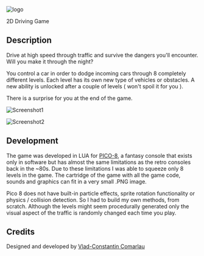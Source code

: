 ![logo](https://img.itch.zone/aW1nLzExOTY3ODE2LnBuZw==/original/U7SHRP.png)

2D Driving Game
## Description

Drive at high speed through traffic and survive the dangers you'll encounter. Will you make it through the night?

You control a car in order to dodge incoming cars through 8 completely different levels. Each level has its own new type of vehicles or obstacles. A new ability is unlocked after a couple of levels ( won't spoil it for you ).

There is a surprise for you at the end of the game.

![Screenshot1](https://img.itch.zone/aW1hZ2UvMTE3NTU2OC82OTE2MTkwLmdpZg==/794x1000/67T9sA.gif)

![Screenshot2](https://img.itch.zone/aW1hZ2UvMTE3NTU2OC82ODQ0OTIxLmdpZg==/794x1000/qNbHZu.gif)

## Development

The game was developed in LUA for [PICO-8](https://www.lexaloffle.com/pico-8.php), a fantasy console that exists only in software but has almost the same limitations as the retro consoles back in the ~80s. Due to these limitations I was able to squeeze only 8 levels in the game. The cartridge of the game with all the game code, sounds and graphics can fit in a very small .PNG image.

Pico 8 does not have built-in particle effects, sprite rotation functionality or physics / collision detection. So I had to build my own methods, from scratch. Although the levels might seem procedurally generated only the visual aspect of the traffic is randomly changed each time you play.

## Credits

Designed and developed by [Vlad-Constantin Comarlau](https://twitter.com/vladcomarlau)

